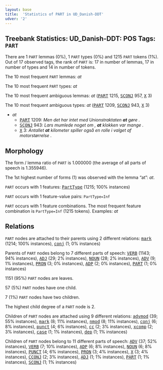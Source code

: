 ```yaml
---
layout: base
title:  'Statistics of PART in UD_Danish-DDT'
udver: '2'
---
```


## Treebank Statistics: UD_Danish-DDT: POS Tags: `PART`

There are 1 `PART` lemmas (0%), 1 `PART` types (0%) and 1215 `PART` tokens (1%).
Out of 17 observed tags, the rank of `PART` is: 17 in number of lemmas, 17 in number of types and 14 in number of tokens.

The 10 most frequent `PART` lemmas: <em>at</em>

The 10 most frequent `PART` types:  <em>at</em>

The 10 most frequent ambiguous lemmas: <em>at</em> (<tt><a href="da_ddt-pos-PART.html">PART</a></tt> 1215, <tt><a href="da_ddt-pos-SCONJ.html">SCONJ</a></tt> 957, <tt><a href="da_ddt-pos-X.html">X</a></tt> 3)

The 10 most frequent ambiguous types:  <em>at</em> (<tt><a href="da_ddt-pos-PART.html">PART</a></tt> 1209, <tt><a href="da_ddt-pos-SCONJ.html">SCONJ</a></tt> 943, <tt><a href="da_ddt-pos-X.html">X</a></tt> 3)


* <em>at</em>
  * <tt><a href="da_ddt-pos-PART.html">PART</a></tt> 1209: <em>Men det har intet med Unionstraktaten <b>at</b> gøre .</em>
  * <tt><a href="da_ddt-pos-SCONJ.html">SCONJ</a></tt> 943: <em>Lars mumlede noget om , <b>at</b> klokken var mange .</em>
  * <tt><a href="da_ddt-pos-X.html">X</a></tt> 3: <em>Antallet <b>at</b> kilometer spiller også en rolle i valget af motorstørrelse .</em>

## Morphology

The form / lemma ratio of `PART` is 1.000000 (the average of all parts of speech is 1.355946).

The 1st highest number of forms (1) was observed with the lemma “at”: <em>at</em>.

`PART` occurs with 1 features: <tt><a href="da_ddt-feat-PartType.html">PartType</a></tt> (1215; 100% instances)

`PART` occurs with 1 feature-value pairs: `PartType=Inf`

`PART` occurs with 1 feature combinations.
The most frequent feature combination is `PartType=Inf` (1215 tokens).
Examples: <em>at</em>


## Relations

`PART` nodes are attached to their parents using 2 different relations: <tt><a href="da_ddt-dep-mark.html">mark</a></tt> (1214; 100% instances), <tt><a href="da_ddt-dep-conj.html">conj</a></tt> (1; 0% instances)

Parents of `PART` nodes belong to 7 different parts of speech: <tt><a href="da_ddt-pos-VERB.html">VERB</a></tt> (1143; 94% instances), <tt><a href="da_ddt-pos-ADJ.html">ADJ</a></tt> (29; 2% instances), <tt><a href="da_ddt-pos-NOUN.html">NOUN</a></tt> (28; 2% instances), <tt><a href="da_ddt-pos-ADV.html">ADV</a></tt> (9; 1% instances), <tt><a href="da_ddt-pos-PRON.html">PRON</a></tt> (3; 0% instances), <tt><a href="da_ddt-pos-ADP.html">ADP</a></tt> (2; 0% instances), <tt><a href="da_ddt-pos-PART.html">PART</a></tt> (1; 0% instances)

1151 (95%) `PART` nodes are leaves.

57 (5%) `PART` nodes have one child.

7 (1%) `PART` nodes have two children.

The highest child degree of a `PART` node is 2.

Children of `PART` nodes are attached using 9 different relations: <tt><a href="da_ddt-dep-advmod.html">advmod</a></tt> (39; 55% instances), <tt><a href="da_ddt-dep-mark.html">mark</a></tt> (8; 11% instances), <tt><a href="da_ddt-dep-nmod.html">nmod</a></tt> (8; 11% instances), <tt><a href="da_ddt-dep-conj.html">conj</a></tt> (6; 8% instances), <tt><a href="da_ddt-dep-punct.html">punct</a></tt> (4; 6% instances), <tt><a href="da_ddt-dep-cc.html">cc</a></tt> (2; 3% instances), <tt><a href="da_ddt-dep-xcomp.html">xcomp</a></tt> (2; 3% instances), <tt><a href="da_ddt-dep-case.html">case</a></tt> (1; 1% instances), <tt><a href="da_ddt-dep-dep.html">dep</a></tt> (1; 1% instances)

Children of `PART` nodes belong to 11 different parts of speech: <tt><a href="da_ddt-pos-ADV.html">ADV</a></tt> (37; 52% instances), <tt><a href="da_ddt-pos-VERB.html">VERB</a></tt> (7; 10% instances), <tt><a href="da_ddt-pos-ADP.html">ADP</a></tt> (6; 8% instances), <tt><a href="da_ddt-pos-NOUN.html">NOUN</a></tt> (6; 8% instances), <tt><a href="da_ddt-pos-PUNCT.html">PUNCT</a></tt> (4; 6% instances), <tt><a href="da_ddt-pos-PRON.html">PRON</a></tt> (3; 4% instances), <tt><a href="da_ddt-pos-X.html">X</a></tt> (3; 4% instances), <tt><a href="da_ddt-pos-CCONJ.html">CCONJ</a></tt> (2; 3% instances), <tt><a href="da_ddt-pos-ADJ.html">ADJ</a></tt> (1; 1% instances), <tt><a href="da_ddt-pos-PART.html">PART</a></tt> (1; 1% instances), <tt><a href="da_ddt-pos-SCONJ.html">SCONJ</a></tt> (1; 1% instances)

